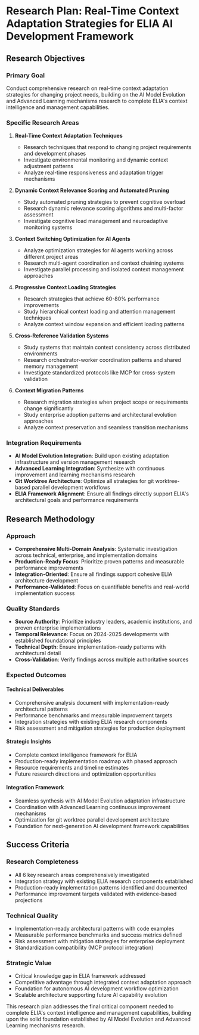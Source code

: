 # Research Plan: Real-Time Context Adaptation Strategies for ELIA AI Development Framework

## Research Objectives

### Primary Goal
Conduct comprehensive research on real-time context adaptation strategies for changing project needs, building on the AI Model Evolution and Advanced Learning mechanisms research to complete ELIA's context intelligence and management capabilities.

### Specific Research Areas

1. **Real-Time Context Adaptation Techniques**
   - Research techniques that respond to changing project requirements and development phases
   - Investigate environmental monitoring and dynamic context adjustment patterns
   - Analyze real-time responsiveness and adaptation trigger mechanisms

2. **Dynamic Context Relevance Scoring and Automated Pruning**
   - Study automated pruning strategies to prevent cognitive overload
   - Research dynamic relevance scoring algorithms and multi-factor assessment
   - Investigate cognitive load management and neuroadaptive monitoring systems

3. **Context Switching Optimization for AI Agents**
   - Analyze optimization strategies for AI agents working across different project areas
   - Research multi-agent coordination and context chaining systems
   - Investigate parallel processing and isolated context management approaches

4. **Progressive Context Loading Strategies**
   - Research strategies that achieve 60-80% performance improvements
   - Study hierarchical context loading and attention management techniques
   - Analyze context window expansion and efficient loading patterns

5. **Cross-Reference Validation Systems**
   - Study systems that maintain context consistency across distributed environments
   - Research orchestrator-worker coordination patterns and shared memory management
   - Investigate standardized protocols like MCP for cross-system validation

6. **Context Migration Patterns**
   - Research migration strategies when project scope or requirements change significantly
   - Study enterprise adoption patterns and architectural evolution approaches
   - Analyze context preservation and seamless transition mechanisms

### Integration Requirements

- **AI Model Evolution Integration**: Build upon existing adaptation infrastructure and version management research
- **Advanced Learning Integration**: Synthesize with continuous improvement and learning mechanisms research
- **Git Worktree Architecture**: Optimize all strategies for git worktree-based parallel development workflows
- **ELIA Framework Alignment**: Ensure all findings directly support ELIA's architectural goals and performance requirements

## Research Methodology

### Approach
- **Comprehensive Multi-Domain Analysis**: Systematic investigation across technical, enterprise, and implementation domains
- **Production-Ready Focus**: Prioritize proven patterns and measurable performance improvements
- **Integration-Oriented**: Ensure all findings support cohesive ELIA architecture development
- **Performance-Validated**: Focus on quantifiable benefits and real-world implementation success

### Quality Standards
- **Source Authority**: Prioritize industry leaders, academic institutions, and proven enterprise implementations
- **Temporal Relevance**: Focus on 2024-2025 developments with established foundational principles
- **Technical Depth**: Ensure implementation-ready patterns with architectural detail
- **Cross-Validation**: Verify findings across multiple authoritative sources

### Expected Outcomes

#### Technical Deliverables
- Comprehensive analysis document with implementation-ready architectural patterns
- Performance benchmarks and measurable improvement targets
- Integration strategies with existing ELIA research components
- Risk assessment and mitigation strategies for production deployment

#### Strategic Insights
- Complete context intelligence framework for ELIA
- Production-ready implementation roadmap with phased approach
- Resource requirements and timeline estimates
- Future research directions and optimization opportunities

#### Integration Framework
- Seamless synthesis with AI Model Evolution adaptation infrastructure
- Coordination with Advanced Learning continuous improvement mechanisms
- Optimization for git worktree parallel development architecture
- Foundation for next-generation AI development framework capabilities

## Success Criteria

### Research Completeness
- All 6 key research areas comprehensively investigated
- Integration strategy with existing ELIA research components established
- Production-ready implementation patterns identified and documented
- Performance improvement targets validated with evidence-based projections

### Technical Quality
- Implementation-ready architectural patterns with code examples
- Measurable performance benchmarks and success metrics defined
- Risk assessment with mitigation strategies for enterprise deployment
- Standardization compatibility (MCP protocol integration)

### Strategic Value
- Critical knowledge gap in ELIA framework addressed
- Competitive advantage through integrated context adaptation approach
- Foundation for autonomous AI development workflow optimization
- Scalable architecture supporting future AI capability evolution

This research plan addresses the final critical component needed to complete ELIA's context intelligence and management capabilities, building upon the solid foundation established by AI Model Evolution and Advanced Learning mechanisms research.